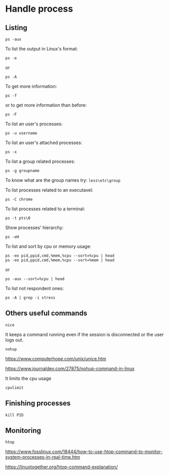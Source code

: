 # Handle process

## Listing

    ps -aux

To list the output in Linux's format:

    ps -e

or

    ps -A

To get more information:

    ps -f

or to get more information than before:

    ps -F

To list an user's processes:

    ps -u username

To list an user's attached processes:

    ps -x

To list a group related processes:

    ps -g groupname

To know what are the group names try: `less\etc\group`

To list processes related to an executavel:

    ps -C chrome

To list processes related to a terminal:

    ps -t pts\0

Show processes' hierarchy:

    ps -eH

To list and sort by cpu or memory usage:

    ps -eo pid,ppid,cmd,%mem,%cpu --sort=%cpu | head
    ps -eo pid,ppid,cmd,%mem,%cpu --sort=%mem | head

or

    ps -aux --sort=%cpu | head

To list not respondent ones:

    ps -A | grep -i stress

## Others useful commands

    nice

It keeps a command running even if the session is disconnected or the user logs out.

    nohup

https://www.computerhope.com/unix/unice.htm

https://www.journaldev.com/27875/nohup-command-in-linux

It limits the cpu usage

    cpulimit

## Finishing processes

    kill PID

## Monitoring

    htop

https://www.fosslinux.com/18444/how-to-use-htop-command-to-monitor-system-processes-in-real-time.htm


https://linuxtogether.org/htop-command-explanation/